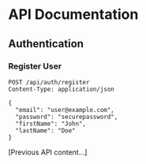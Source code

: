 # API Documentation

## Authentication

### Register User
```http
POST /api/auth/register
Content-Type: application/json

{
  "email": "user@example.com",
  "password": "securepassword",
  "firstName": "John",
  "lastName": "Doe"
}
```

[Previous API content...]
